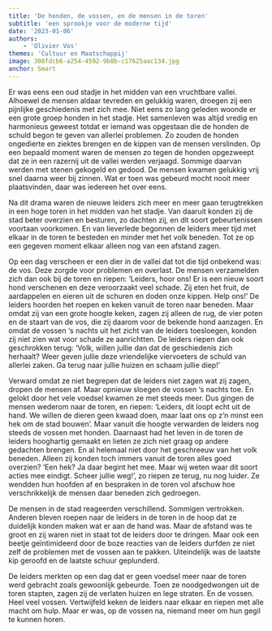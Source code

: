 ```yaml
---
title: 'De honden, de vossen, en de mensen in de toren'
subtitle: 'een sprookje voor de moderne tijd'
date: '2023-01-06'
authors:
    - 'Olivier Vos'
themes: 'Cultuur en Maatschappij'
image: 308fdcb6-a254-4592-9b8b-c17625aac134.jpg
anchor: Smart
---
```


Er was eens een oud stadje in het midden van een vruchtbare vallei. Alhoewel de mensen aldaar tevreden en gelukkig waren, droegen zij een pijnlijke geschiedenis met zich mee. Niet eens zo lang geleden woonde er een grote groep honden in het stadje. Het samenleven was altijd vredig en harmonieus geweest totdat er iemand was opgestaan die de honden de schuld begon te geven van allerlei problemen. Zo zouden de honden ongedierte en ziektes brengen en de kippen van de mensen verslinden. Op een bepaald moment waren de mensen zo tegen de honden opgezweept dat ze in een razernij uit de vallei werden verjaagd. Sommige daarvan werden met stenen gekogeld en gedood. De mensen kwamen gelukkig vrij snel daarna weer bij zinnen. Wat er toen was gebeurd mocht nooit meer plaatsvinden, daar was iedereen het over eens.

Na dit drama waren de nieuwe leiders zich meer en meer gaan terugtrekken in een hoge toren in het midden van het stadje. Van daaruit konden zij de stad beter overzien en besturen, zo dachten zij, en dit soort gebeurtenissen voortaan voorkomen. En van lieverlede begonnen de leiders meer tijd met elkaar in de toren te besteden en minder met het volk beneden. Tot ze op een gegeven moment elkaar alleen nog van een afstand zagen.

Op een dag verscheen er een dier in de vallei dat tot die tijd onbekend was: de vos. Deze zorgde voor problemen en overlast. De mensen verzamelden zich dan ook bij de toren en riepen: ‘Leiders, hoor ons! Er is een nieuw soort hond verschenen en deze veroorzaakt veel schade. Zij eten het fruit, de aardappelen en eieren uit de schuren en doden onze kippen. Help ons!’ De leiders hoorden het roepen en keken vanuit de toren naar beneden. Maar omdat zij van een grote hoogte keken, zagen zij alleen de rug, de vier poten en de staart van de vos, die zij daarom voor de bekende hond aanzagen. En omdat de vossen ‘s nachts uit het zicht van de leiders toesloegen, konden zij niet zien wat voor schade ze aanrichtten. De leiders riepen dan ook geschrokken terug: ‘Volk, willen jullie dan dat de geschiedenis zich herhaalt? Weer geven jullie deze vriendelijke viervoeters de schuld van allerlei zaken. Ga terug naar jullie huizen en schaam jullie diep!’

Verward omdat ze niet begrepen dat de leiders niet zagen wat zij zagen, dropen de mensen af. Maar opnieuw sloegen de vossen ‘s nachts toe. En gelokt door het vele voedsel kwamen ze met steeds meer. Dus gingen de mensen wederom naar de toren, en riepen: ‘Leiders, dit loopt echt uit de hand. We willen de dieren geen kwaad doen, maar laat ons op z’n minst een hek om de stad bouwen’. Maar vanuit die hoogte verwarden de leiders nog steeds de vossen met honden. Daarnaast had het leven in de toren de leiders hooghartig gemaakt en lieten ze zich niet graag op andere gedachten brengen. En al helemaal niet door het geschreeuw van het volk beneden. Alleen zij konden toch immers vanuit de toren alles goed overzien? ‘Een hek? Ja daar begint het mee. Maar wij weten waar dit soort acties mee eindigt. Scheer jullie weg!’, zo riepen ze terug, nu nog luider. Ze wendden hun hoofden af en bespraken in de toren vol afschuw hoe verschrikkelijk de mensen daar beneden zich gedroegen.

De mensen in de stad reageerden verschillend. Sommigen vertrokken. Anderen bleven roepen naar de leiders in de toren in de hoop dat ze duidelijk konden maken wat er aan de hand was. Maar de afstand was te groot en zij waren niet in staat tot de leiders door te dringen. Maar ook een beetje geïntimideerd door de boze reacties van de leiders durfden ze niet zelf de problemen met de vossen aan te pakken. Uiteindelijk was de laatste kip geroofd en de laatste schuur geplunderd.

De leiders merkten op een dag dat er geen voedsel meer naar de toren werd gebracht zoals gewoonlijk gebeurde. Toen ze noodgedwongen uit de toren stapten, zagen zij de verlaten huizen en lege straten. En de vossen. Heel veel vossen. Vertwijfeld keken de leiders naar elkaar en riepen met alle macht om hulp. Maar er was, op de vossen na, niemand meer om hun gegil te kunnen horen.
